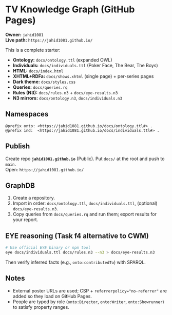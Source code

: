 # TV Knowledge Graph (GitHub Pages)
**Owner:** `jahid1081`  
**Live path:** `https://jahid1081.github.io/`

This is a complete starter:
- **Ontology:** `docs/ontology.ttl` (expanded OWL)
- **Individuals:** `docs/individuals.ttl` (Poker Face, The Bear, The Boys)
- **HTML:** `docs/index.html`
- **XHTML+RDFa:** `docs/shows.xhtml` (single page) + per-series pages
- **Dark theme:** `docs/styles.css`
- **Queries:** `docs/queries.rq`
- **Rules (N3):** `docs/rules.n3` + `docs/eye-results.n3`
- **N3 mirrors:** `docs/ontology.n3`, `docs/individuals.n3`

## Namespaces
```ttl
@prefix onto: <https://jahid1081.github.io/docs/ontology.ttl#> .
@prefix ind:  <https://jahid1081.github.io/docs/individuals.ttl#> .
```

## Publish
Create repo **`jahid1081.github.io`** (Public). Put `docs/` at the root and push to `main`.  
Open: `https://jahid1081.github.io/`

## GraphDB
1. Create a repository.
2. Import in order: `docs/ontology.ttl`, `docs/individuals.ttl`, (optional) `docs/eye-results.n3`.
3. Copy queries from `docs/queries.rq` and run them; export results for your report.

## EYE reasoning (Task f4 alternative to CWM)
```bash
# Use official EYE binary or npm tool
eye docs/individuals.ttl docs/rules.n3 --n3 > docs/eye-results.n3
```
Then verify inferred facts (e.g., `onto:contributedTo`) with SPARQL.

## Notes
- External poster URLs are used; CSP + `referrerpolicy="no-referrer"` are added so they load on GitHub Pages.
- People are typed by role (`onto:Director`, `onto:Writer`, `onto:Showrunner`) to satisfy property ranges.
